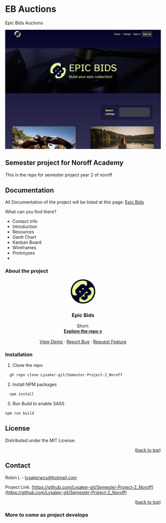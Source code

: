 # EB Auctions
Epic Bids Auctions

![Epic bids page](https://raw.githubusercontent.com/Lysaker-git/svelte-portfolio/master/src/lib/assets/epicBids.jpg)

## Semester project for Noroff Academy
This is the repo for semester project year 2 of noroff

## Documentation
All Documentation of the project will be listed at this page: 
<a href="https://nutritious-piper-07b.notion.site/Epic-Bids-a625f2eca9a744928c2c7ddd7c1968f3">Epic Bids</a>

What can you find there?
- Contact info
- Introduction
- Resources
- Gantt Chart
- Kanban Board
- Wireframes
- Prototypes
- 
### About the project

<div align="center">
  <a href="https://github.com/github_username/repo_name">
    <img src="assets/images/Asset 8 1.svg" alt="Logo" width="80" height="80">
  </a>

<h3 align="center">Epic Bids</h3>

  <p align="center">
    Short:
    <br />
    <a href="https://github.com/Lysaker-git/Semester-Project-2_Noroff"><strong>Explore the repo »</strong></a>
    <br />
    <br />
    <a href="https://lysaker-git.github.io/Semester-Project-2_Noroff/index.html">View Demo</a>
    ·
    <a href="https://github.com/Lysaker-git/Semester-Project-2_Noroff/issues">Report Bug</a>
    ·
    <a href="https://github.com/Lysaker-git/Semester-Project-2_Noroff/issues">Request Feature</a>
  </p>
</div>


### Installation

1. Clone the repo
  ```sh
    gh repo clone Lysaker-git/Semester-Project-2_Noroff
  ```
2. Install NPM packages
  ```sh
    npm install
  ```
3. Run Build to enable SASS
  ```
  npm run build
  ```
  
## License

Distributed under the MIT License.

<p align="right">(<a href="#readme-top">back to top</a>)</p>

## Contact

Robin L - lysakerwcs@hotmail.com

Project Link: [https://github.com/Lysaker-git/Semester-Project-2_Noroff](https://github.com/Lysaker-git/Semester-Project-2_Noroff)

<p align="right">(<a href="#readme-top">back to top</a>)</p>

### More to come as project develops
